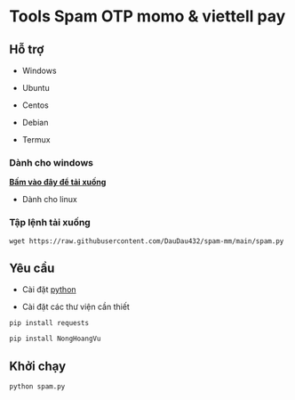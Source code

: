 # Tools Spam OTP momo & viettell pay
## Hỗ trợ
- Windows

- Ubuntu

- Centos

- Debian

- Termux

### Dành cho windows

[**Bấm vào đây để tải xuống**](https://github.com/DauDau432/spam-mm/blob/main/spam.exe?raw=true)
- Dành cho linux
### Tập lệnh tải xuống
```
wget https://raw.githubusercontent.com/DauDau432/spam-mm/main/spam.py
```
## Yêu cầu
- Cài đặt [python](https://www.python.org/downloads/windows/)

- Cài đặt các thư viện cần thiết
```
pip install requests
```
```
pip install NongHoangVu
```
## Khởi chạy
```
python spam.py
```
